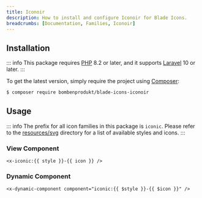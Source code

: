 ```yaml
---
title: Iconoir
description: How to install and configure Iconoir for Blade Icons.
breadcrumbs: [Documentation, Families, Iconoir]
---
```


## Installation

::: info
This package requires [PHP](https://www.php.net/) 8.2 or later, and it supports [Laravel](https://laravel.com/) 10 or later.
:::

To get the latest version, simply require the project using [Composer](https://getcomposer.org/):

```bash
$ composer require bombenprodukt/blade-icons-iconoir
```

## Usage

::: info
The prefix for all icon families in this package is `iconic`. Please refer to the [resources/svg](https://github.com/faustbrian/blade-icons-iconoir/tree/main/resources/svg) directory for a list of available styles and icons.
:::

### View Component

```blade
<x-iconic:{{ style }}-{{ icon }} />
```

### Dynamic Component

```blade
<x-dynamic-component component="iconic:{{ $style }}-{{ $icon }}" />
```
